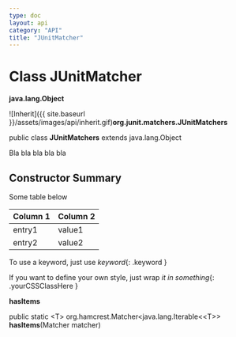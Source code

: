 ```yaml
---
type: doc
layout: api
category: "API"
title: "JUnitMatcher"
---
```


# Class JUnitMatcher

**java.lang.Object**

![Inherit]({{ site.baseurl }}/assets/images/api/inherit.gif)**org.junit.matchers.JUnitMatchers**

public class **JUnitMatchers** extends java.lang.Object

Bla bla bla bla bla

## Constructor Summary

Some table below


| Column 1 | Column 2 |
|------------|---------------|
| entry1 | value1 |
| entry2 | value2 |


To use a keyword, just use *keyword*{: .keyword }

If you want to define your own style, just wrap *it in something*{: .yourCSSClassHere }

**hasItems**

public static \<T\> org.hamcrest.Matcher\<java.lang.Iterable\<\<T\>\> **hasItems**(Matcher matcher)



